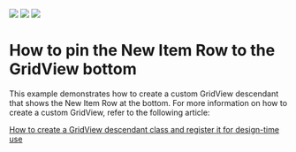 <!-- default badges list -->
![](https://img.shields.io/endpoint?url=https://codecentral.devexpress.com/api/v1/VersionRange/128630599/13.1.7%2B)
[![](https://img.shields.io/badge/Open_in_DevExpress_Support_Center-FF7200?style=flat-square&logo=DevExpress&logoColor=white)](https://supportcenter.devexpress.com/ticket/details/E4910)
[![](https://img.shields.io/badge/📖_How_to_use_DevExpress_Examples-e9f6fc?style=flat-square)](https://docs.devexpress.com/GeneralInformation/403183)
<!-- default badges end -->
# How to pin the New Item Row to the GridView bottom


<p>This example demonstrates how to create a custom GridView descendant that shows the New Item Row at the bottom. For more information on how to create a custom GridView, refer to the following article:</p><p><a href="https://www.devexpress.com/Support/Center/p/A859">How to create a GridView descendant class and register it for design-time use</a></p><p></p>

<br/>


